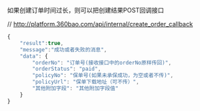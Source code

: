 如果创建订单时间过长，则可以把创建结果POST回调接口

// http://platform.360bao.com/api/internal/create_order_callback

```javascript
{
    "result":true,
    "message":"成功或者失败的消息",
    "data": {
        "orderNo": "订单号(接收接口中的orderNo原样传回)",
        "orderStatus": "paid",
        "policyNo": "保单号(如果未承保成功，为空或者不传)",
        "policyUrl": "保单下载地址（可不传）",
        "其他附加字段": "其他附加字段值"
    }
}
```
